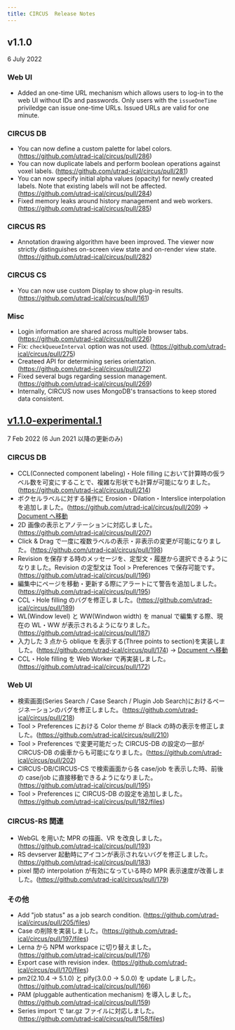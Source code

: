 ```yaml
---
title: CIRCUS  Release Notes
---
```


## v1.1.0

6 July 2022

### Web UI

- Added an one-time URL mechanism which allows users to log-in to the web UI without IDs and passwords. Only users with the `issueOneTime` priviledge can issue one-time URLs. Issued URLs are valid for one minute.

### CIRCUS DB

- You can now define a custom palette for label colors. (https://github.com/utrad-ical/circus/pull/286)
- You can now duplicate labels and perform boolean operations against voxel labels. (https://github.com/utrad-ical/circus/pull/281)
- You can now specify initial alpha values (opacity) for newly created labels. Note that existing labels will not be affected. (https://github.com/utrad-ical/circus/pull/284)
- Fixed memory leaks around history management and web workers. (https://github.com/utrad-ical/circus/pull/285)

### CIRCUS RS

- Annotation drawing algorithm have been improved. The viewer now strictly distinguishes on-screen view state and on-render view state. (https://github.com/utrad-ical/circus/pull/282)

### CIRCUS CS

- You can now use custom Display to show plug-in results. (https://github.com/utrad-ical/circus/pull/161)

### Misc

- Login information are shared across multiple browser tabs. (https://github.com/utrad-ical/circus/pull/226)
- Fix: `checkQueueInterval` option was not used. (https://github.com/utrad-ical/circus/pull/275)
- Createed API for determining series orientation. (https://github.com/utrad-ical/circus/pull/272)
- Fixed several bugs regarding session management. (https://github.com/utrad-ical/circus/pull/269)
- Internally, CIRCUS now uses MongoDB's transactions to keep stored data consistent.

## [v1.1.0-experimental.1](https://hub.docker.com/layers/circuscad/circus/1.1.0-experimental.1/images/sha256-f34b1a30eb6c951851d8e356b6f16583a13f8201fe8a1fd91f75eaf341a7ddea?context=explore)

7 Feb 2022 (6 Jun 2021 以降の更新のみ)

### CIRCUS DB

- CCL(Connected component labeling)・Hole filling において計算時の仮ラベル数を可変にすることで、複雑な形状でも計算が可能になりました。(https://github.com/utrad-ical/circus/pull/214)
- ボクセルラベルに対する操作に Erosion・Dilation・Interslice interpolation を追加しました。(https://github.com/utrad-ical/circus/pull/209) -> [Document へ移動](../users/case-detail#mathematical-morphology)
- 2D 画像の表示とアノテーションに対応しました。(https://github.com/utrad-ical/circus/pull/207)
- Click & Drag で一度に複数ラベルの表示・非表示の変更が可能になりました。(https://github.com/utrad-ical/circus/pull/198)
- Revision を保存する時のメッセージを、定型文・履歴から選択できるようになりました。Revision の定型文は Tool > Preferences で保存可能です。(https://github.com/utrad-ical/circus/pull/196)
- 編集中にページを移動・更新する際にアラートにて警告を追加しました。(https://github.com/utrad-ical/circus/pull/195)
- CCL・Hole filling のバグを修正しました。(https://github.com/utrad-ical/circus/pull/189)
- WL(Window level) と WW(Windwon width) を manual で編集する際、現在の WL・WW が表示されるようになりました。(https://github.com/utrad-ical/circus/pull/187)
- 入力した 3 点から oblique を表示する(Three points to section)を実装しました。(https://github.com/utrad-ical/circus/pull/174) -> [Document へ移動](../users/case-detail#oblique-断面の自動生成)
- CCL・Hole filling を Web Worker で再実装しました。(https://github.com/utrad-ical/circus/pull/172)

### Web UI

- 検索画面(Series Search / Case Search / Plugin Job Search)におけるページネーションのバグを修正しました。(https://github.com/utrad-ical/circus/pull/218)
- Tool > Preferences における Color theme が Black の時の表示を修正しました。(https://github.com/utrad-ical/circus/pull/210)
- Tool > Preferences で変更可能だった CIRCUS-DB の設定の一部が CIRCUS-DB の歯車からも可能になりました。(https://github.com/utrad-ical/circus/pull/202)
- CIRCUS-DB/CIRCUS-CS で検索画面から各 case/job を表示した時、前後の case/job に直接移動できるようになりました。(https://github.com/utrad-ical/circus/pull/195)
- Tool > Preferences に CIRCUS-DB の設定を追加しました。(https://github.com/utrad-ical/circus/pull/182/files)

### CIRCUS-RS 関連

- WebGL を用いた MPR の描画、VR を改良しました。(https://github.com/utrad-ical/circus/pull/193)
- RS devserver 起動時にアイコンが表示されないバグを修正しました。(https://github.com/utrad-ical/circus/pull/183)
- pixel 間の interpolation が有効になっている時の MPR 表示速度が改善しました。(https://github.com/utrad-ical/circus/pull/179)

### その他

- Add "job status" as a job search condition. (https://github.com/utrad-ical/circus/pull/205/files)
- Case の削除を実装しました。(https://github.com/utrad-ical/circus/pull/197/files)
- Lerna から NPM workspace に切り替えました。(https://github.com/utrad-ical/circus/pull/176)
- Export case with revision index. (https://github.com/utrad-ical/circus/pull/170/files)
- pm2(2.10.4 → 5.1.0) と pify(3.0.0 → 5.0.0) を update しました。(https://github.com/utrad-ical/circus/pull/166)
- PAM (pluggable authentication mechanism) を導入しました。(https://github.com/utrad-ical/circus/pull/159)
- Series import で tar.gz ファイルに対応しました。(https://github.com/utrad-ical/circus/pull/158/files)
